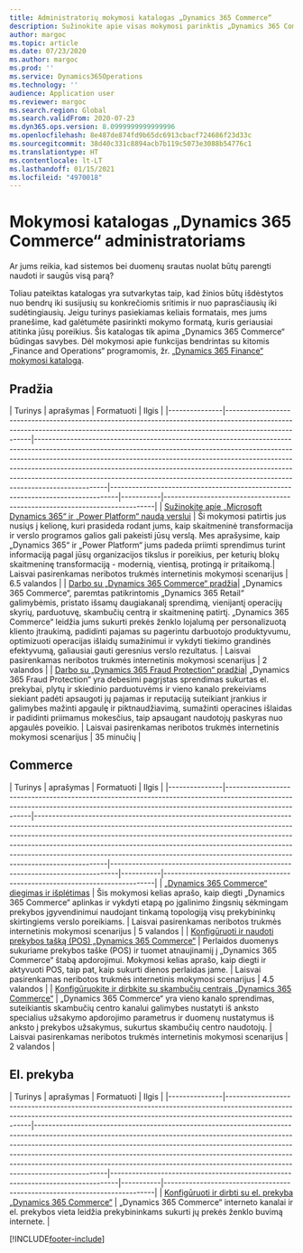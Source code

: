 ```yaml
---
title: Administratorių mokymosi katalogas „Dynamics 365 Commerce“
description: Sužinokite apie visas mokymosi parinktis „Dynamics 365 Commerce“ administratoriaus vaidmeniui.
author: margoc
ms.topic: article
ms.date: 07/23/2020
ms.author: margoc
ms.prod: ''
ms.service: Dynamics365Operations
ms.technology: ''
audience: Application user
ms.reviewer: margoc
ms.search.region: Global
ms.search.validFrom: 2020-07-23
ms.dyn365.ops.version: 8.0999999999999996
ms.openlocfilehash: 8e487de874fd9b65dc6913cbacf724686f23d33c
ms.sourcegitcommit: 38d40c331c8894acb7b119c5073e3088b54776c1
ms.translationtype: HT
ms.contentlocale: lt-LT
ms.lasthandoff: 01/15/2021
ms.locfileid: "4970018"
---
```

# <a name="learning-catalog-for-dynamics-365-commerce-administrators"></a>Mokymosi katalogas „Dynamics 365 Commerce“ administratoriams

Ar jums reikia, kad sistemos bei duomenų srautas nuolat būtų parengti naudoti ir saugūs visą parą?

Toliau pateiktas katalogas yra sutvarkytas taip, kad žinios būtų išdėstytos nuo bendrų iki susijusių su konkrečiomis sritimis ir nuo paprasčiausių iki sudėtingiausių. Jeigu turinys pasiekiamas keliais formatais, mes jums pranešime, kad galėtumėte pasirinkti mokymo formatą, kuris geriausiai atitinka jūsų poreikius. Šis katalogas tik apima „Dynamics 365 Commerce“ būdingas savybes. Dėl mokymosi apie funkcijas bendrintas su kitomis „Finance and Operations“ programomis, žr. „[Dynamics 365 Finance“ mokymosi katalogą](../../finance/get-started/learning-catalog-administrator.md).

## <a name="get-started"></a>Pradžia<a name="get-started"></a>

| Turinys  | aprašymas  | Formatuoti  | Ilgis    |
|---------------|------------------------------------------------------------------------------------------------------------------------------------------------------------------------------------|--------------------------------------------------------------------------------------------------------------------------------------------------------------------------------------------------------------------------------------------------------------------------------------------------------------------------------------------------------------------------------------------------------------------------|--------------------------------------------------------------------------------|-----------|---------------------------------------------------------------------------|
| [Sužinokite apie „Microsoft Dynamics 365“ ir „Power Platform“ naudą verslui](https://docs.microsoft.com/learn/paths/learn-business-value-of-dynamics-365-and-power-platform/)   | Ši mokymosi patirtis jus nusiųs į kelionę, kuri prasideda rodant jums, kaip skaitmeninė transformacija ir verslo programos galios gali pakeisti jūsų verslą. Mes aprašysime, kaip „Dynamics 365“ ir „Power Platform“ jums padeda priimti sprendimus turint informaciją pagal jūsų organizacijos tikslus ir poreikius, per keturių blokų skaitmeninę transformaciją - modernią, vientisą, protingą ir pritaikomą.| Laisvai pasirenkamas neribotos trukmės internetinis mokymosi scenarijus | 6.5 valandos |
| [Darbo su „Dynamics 365 Commerce“ pradžia](https://docs.microsoft.com/learn/paths/get-started-dynamics-365-commerce/)| „Dynamics 365 Commerce“, paremtas patikrintomis „Dynamics 365 Retail“ galimybėmis, pristato išsamų daugiakanalį sprendimą, vienijantį operacijų skyrių, parduotuvę, skambučių centrą ir skaitmeninę patirtį. „Dynamics 365 Commerce“ leidžia jums sukurti prekės ženklo lojalumą per personalizuotą kliento įtraukimą, padidinti pajamas su pagerintu darbuotojo produktyvumu, optimizuoti operacijas išlaidų sumažinimui ir vykdyti tiekimo grandinės efektyvumą, galiausiai gauti geresnius verslo rezultatus. | Laisvai pasirenkamas neribotos trukmės internetinis mokymosi scenarijus | 2 valandos   |
| [Darbo su „Dynamics 365 Fraud Protection“ pradžia](https://docs.microsoft.com/learn/modules/get-started-fraud-protection/)| „Dynamics 365 Fraud Protection“ yra debesimi pagrįstas sprendimas sukurtas el. prekybai, plytų ir skiedinio parduotuvėms ir vieno kanalo prekeiviams siekiant padėti apsaugoti jų pajamas ir reputaciją suteikiant įrankius ir galimybes mažinti apgaulę ir piktnaudžiavimą, sumažinti operacines išlaidas ir padidinti priimamus mokesčius, taip apsaugant naudotojų paskyras nuo apgaulės poveikio. | Laisvai pasirenkamas neribotos trukmės internetinis mokymosi scenarijus | 35 minučių |

## <a name="commerce"></a>Commerce<a name="commerce"></a>

| Turinys  | aprašymas  | Formatuoti  | Ilgis    |
|---------------|------------------------------------------------------------------------------------------------------------------------------------------------------------------------------------|--------------------------------------------------------------------------------------------------------------------------------------------------------------------------------------------------------------------------------------------------------------------------------------------------------------------------------------------------------------------------------------------------------------------------|--------------------------------------------------------------------------------|-----------|---------------------------------------------------------------------------|
| [„Dynamics 365 Commerce“ diegimas ir išplėtimas](https://docs.microsoft.com/learn/paths/deploy-dynamics-365-commerce/) | Šis mokymosi kelias aprašo, kaip diegti „Dynamics 365 Commerce“ aplinkas ir vykdyti etapą po įgalinimo žingsnių sėkmingam prekybos įgyvendinimui naudojant tinkamą topologiją visų prekybininkų skirtingiems verslo poreikiams.   | Laisvai pasirenkamas neribotos trukmės internetinis mokymosi scenarijus | 5 valandos   |
| [Konfigūruoti ir naudoti prekybos tašką (POS) „Dynamics 365 Commerce“](https://docs.microsoft.com/learn/paths/configure-use-pos-commerce/)         | Perlaidos duomenys sukuriame prekybos taške (POS) ir tuomet atnaujinamiį į „Dynamics 365 Commerce“ štabą apdorojimui. Mokymosi kelias aprašo, kaip diegti ir aktyvuoti POS, taip pat, kaip sukurti dienos perlaidas jame. | Laisvai pasirenkamas neribotos trukmės internetinis mokymosi scenarijus | 4.5 valandos |
| [Konfigūruokite ir dirbkite su skambučių centrais „Dynamics 365 Commerce“](https://docs.microsoft.com/learn/paths/configure-work-call-centers-commerce/) | „Dynamics 365 Commerce“ yra vieno kanalo sprendimas, suteikiantis skambučių centro kanalui galimybes nustatyti iš anksto specialius užsakymo apdorojimo parametrus ir duomenų nustatymus iš anksto į prekybos užsakymus, sukurtus skambučių centro naudotojų.                                  | Laisvai pasirenkamas neribotos trukmės internetinis mokymosi scenarijus | 2 valandos   |

## <a name="e-commerce"></a>El. prekyba<a name="e-commerce"></a>

| Turinys  | aprašymas  | Formatuoti  | Ilgis    |
|---------------|------------------------------------------------------------------------------------------------------------------------------------------------------------------------------------|--------------------------------------------------------------------------------------------------------------------------------------------------------------------------------------------------------------------------------------------------------------------------------------------------------------------------------------------------------------------------------------------------------------------------|--------------------------------------------------------------------------------|-----------|---------------------------------------------------------------------------|
| [Konfigūruoti ir dirbti su el. prekyba „Dynamics 365 Commerce“](https://docs.microsoft.com/learn/paths/configure-work-e-commerce/)              | „Dynamics 365 Commerce“ interneto kanalai ir el. prekybos vieta leidžia prekybininkams sukurti jų prekės ženklo buvimą internete. |


[!INCLUDE[footer-include](../../includes/footer-banner.md)]